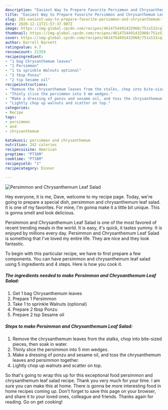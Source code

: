 ```yaml
---
description: "Easiest Way to Prepare Favorite Persimmon and Chrysanthemum Leaf Salad"
title: "Easiest Way to Prepare Favorite Persimmon and Chrysanthemum Leaf Salad"
slug: 201-easiest-way-to-prepare-favorite-persimmon-and-chrysanthemum-leaf-salad
date: 2020-12-11T21:57:37.907Z
image: https://img-global.cpcdn.com/recipes/4614754491432960/751x532cq70/persimmon-and-chrysanthemum-leaf-salad-recipe-main-photo.jpg
thumbnail: https://img-global.cpcdn.com/recipes/4614754491432960/751x532cq70/persimmon-and-chrysanthemum-leaf-salad-recipe-main-photo.jpg
cover: https://img-global.cpcdn.com/recipes/4614754491432960/751x532cq70/persimmon-and-chrysanthemum-leaf-salad-recipe-main-photo.jpg
author: Darrell Barnett
ratingvalue: 4.7
reviewcount: 21359
recipeingredient:
- "1 bag Chrysanthemum leaves"
- "1 Persimmon"
- "1 to sprinkle Walnuts optional"
- "2 tbsp Ponzu"
- "2 tsp Sesame oil"
recipeinstructions:
- "Remove the chrysanthemum leaves from the stalks, chop into bite-sized pieces, then soak in water."
- "Thinly slice the persimmon into 5 mm wedges."
- "Make a dressing of ponzu and sesame oil, and toss the chrysanthemum leaves and persimmon together."
- "Lightly chop up walnuts and scatter on top."
categories:
- Recipe
tags:
- persimmon
- and
- chrysanthemum

katakunci: persimmon and chrysanthemum 
nutrition: 242 calories
recipecuisine: American
preptime: "PT36M"
cooktime: "PT38M"
recipeyield: "1"
recipecategory: Dinner

---
```



![Persimmon and Chrysanthemum Leaf Salad](https://img-global.cpcdn.com/recipes/4614754491432960/751x532cq70/persimmon-and-chrysanthemum-leaf-salad-recipe-main-photo.jpg)

Hey everyone, it is me, Dave, welcome to my recipe page. Today, we're going to prepare a special dish, persimmon and chrysanthemum leaf salad. It is one of my favorites. For mine, I'm gonna make it a little bit unique. This is gonna smell and look delicious.

Persimmon and Chrysanthemum Leaf Salad is one of the most favored of recent trending meals in the world. It is easy, it's quick, it tastes yummy. It is enjoyed by millions every day. Persimmon and Chrysanthemum Leaf Salad is something that I've loved my entire life. They are nice and they look fantastic.




To begin with this particular recipe, we have to first prepare a few components. You can have persimmon and chrysanthemum leaf salad using 5 ingredients and 4 steps. Here is how you cook it.

<!--inarticleads1-->

##### The ingredients needed to make Persimmon and Chrysanthemum Leaf Salad:

1. Get 1 bag Chrysanthemum leaves
1. Prepare 1 Persimmon
1. Take 1 to sprinkle Walnuts (optional)
1. Prepare 2 tbsp Ponzu
1. Prepare 2 tsp Sesame oil




<!--inarticleads2-->

##### Steps to make Persimmon and Chrysanthemum Leaf Salad:

1. Remove the chrysanthemum leaves from the stalks, chop into bite-sized pieces, then soak in water.
1. Thinly slice the persimmon into 5 mm wedges.
1. Make a dressing of ponzu and sesame oil, and toss the chrysanthemum leaves and persimmon together.
1. Lightly chop up walnuts and scatter on top.




So that's going to wrap this up for this exceptional food persimmon and chrysanthemum leaf salad recipe. Thank you very much for your time. I am sure you can make this at home. There is gonna be more interesting food in home recipes coming up. Don't forget to save this page on your browser, and share it to your loved ones, colleague and friends. Thanks again for reading. Go on get cooking!
